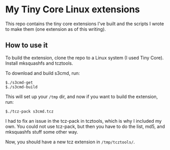 My Tiny Core Linux extensions
===================

This repo contains the tiny core extensions I've built and the scripts I wrote to make them (one extension as of this writing).

How to use it
--------------

To build the extension, clone the repo to a Linux system (I used Tiny Core). Install mksquashfs and tcztools. 

To download and build s3cmd, run:

    $./s3cmd-get
    $./s3cmd-build
    
This will set up your `/tmp` dir, and now if you want to build the extension, run:

    $./tcz-pack s3cmd.tcz
    
I had to fix an issue in the tcz-pack in tcztools, which is why I included my own. You could not use tcz-pack, but then you have to do the list, md5, and mksquashfs stuff some other way.

Now, you should have a new tcz extension in `/tmp/tcztools/`.
